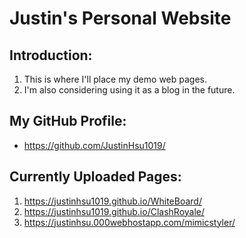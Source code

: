 # Justin's Personal Website
## Introduction:
1. This is where I'll place my demo web pages.
2. I'm also considering using it as a blog in the future.

## My GitHub Profile:
- https://github.com/JustinHsu1019/

## Currently Uploaded Pages:
1. https://justinhsu1019.github.io/WhiteBoard/
2. https://justinhsu1019.github.io/ClashRoyale/
3. https://justinhsu.000webhostapp.com/mimicstyler/

